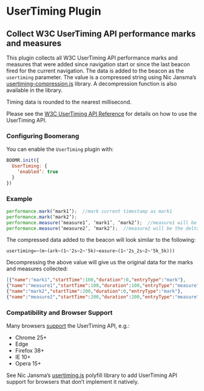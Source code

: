 # UserTiming Plugin

## Collect W3C UserTiming API performance marks and measures


This plugin collects all W3C UserTiming API performance marks and measures that were added since navigation start or since the last beacon fired for the current navigation. The data is added to the beacon as the `usertiming` parameter. The value is a compressed string using Nic Jansma’s [usertiming-compression.js](https://github.com/nicjansma/usertiming-compression.js) library. A decompression function is also available in the library.

Timing data is rounded to the nearest millisecond.

Please see the [W3C UserTiming API Reference](https://www.w3.org/TR/user-timing/) for details on how to use the UserTiming API.

### Configuring Boomerang

You can enable the `UserTiming` plugin with:
```js
BOOMR.init({
  UserTiming: {
    ‘enabled’: true
  }
})
```

### Example

```js
performance.mark(‘mark1’);  //mark current timestamp as mark1
performance.mark(‘mark2’);
performance.measure(‘measure1’, ‘mark1’, ‘mark2’);  //measure1 will be the delta between mark1 and mark2 timestamps
performance.measure(‘measure2’, ‘mark2’);  //measure2 will be the delta between the mark2 timestamp and the current time
```

The compressed data added to the beacon will look similar to the following:

`usertiming=~(m~(ark~(1~'2s~2~'5k)~easure~(1~'2s_2s~2~'5k_5k)))`


Decompressing the above value will give us the original data for the marks and measures collected:
```json
[{"name":"mark1","startTime":100,"duration":0,"entryType":"mark"},
{"name":"measure1","startTime":100,"duration":100,"entryType":"measure"},
{"name":"mark2","startTime":200,"duration":0,"entryType":"mark"},
{"name":"measure2","startTime":200,"duration":200,"entryType":"measure"}]
```

### Compatibility and Browser Support


Many browsers [support](http://caniuse.com/#feat=user-timing) the UserTiming API, e.g.:
* Chrome 25+
* Edge
* Firefox 38+
* IE 10+
* Opera 15+

See Nic Jansma’s [usertiming.js](https://github.com/nicjansma/usertiming.js) polyfill library to add UserTiming API support for browsers that don’t implement it natively.
